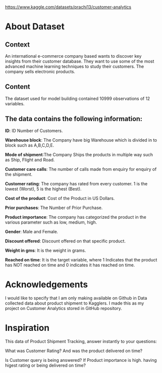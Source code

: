 https://www.kaggle.com/datasets/prachi13/customer-analytics

# **About Dataset**

## **Context**

An international e-commerce company based wants to discover key insights from their customer database. They want to use some of the most advanced machine learning techniques to study their customers. The company sells electronic products.

## **Content**

The dataset used for model building contained 10999 observations of 12 variables.

## **The data contains the following information:**

**ID**: ID Number of Customers.

**Warehouse block**: The Company have big Warehouse which is divided in to block such as A,B,C,D,E.

**Mode of shipment**:The Company Ships the products in multiple way such as Ship, Flight and Road.

**Customer care calls**: The number of calls made from enquiry for enquiry of the shipment.

**Customer rating**: The company has rated from every customer. 1 is the lowest (Worst), 5 is the highest (Best).

**Cost of the product**: Cost of the Product in US Dollars.

**Prior purchases**: The Number of Prior Purchase.

**Product importance**: The company has categorized the product in the various parameter such as low, medium, high.

**Gender**: Male and Female.

**Discount offered**: Discount offered on that specific product.

**Weight in gms**: It is the weight in grams.

**Reached on time**: It is the target variable, where 1 Indicates that the product has NOT reached on time and 0 indicates it has reached on time.

# **Acknowledgements**

I would like to specify that I am only making available on Github in Data collected data about product shipment to Kagglers. I made this as my project on Customer Analytics stored in GitHub repository.

# **Inspiration**
This data of Product Shipment Tracking, answer instantly to your questions:

What was Customer Rating? And was the product delivered on time?

Is Customer query is being answered?
If Product importance is high. having higest rating or being delivered on time?
